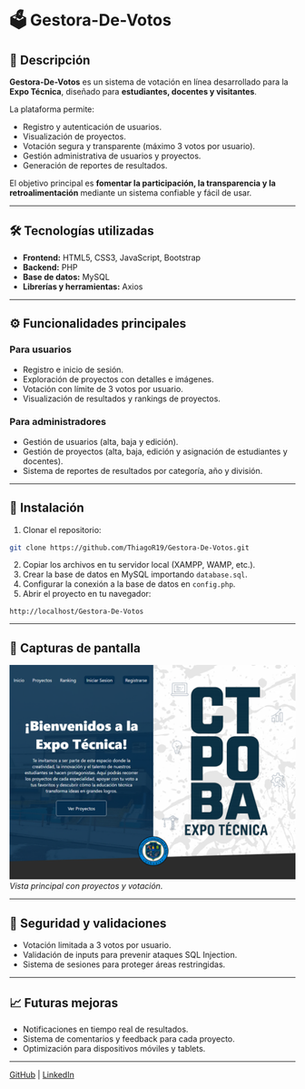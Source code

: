 # 🗳️ Gestora-De-Votos

## 🎯 Descripción

**Gestora-De-Votos** es un sistema de votación en línea desarrollado para la **Expo Técnica**, diseñado para **estudiantes, docentes y visitantes**.

La plataforma permite:

- Registro y autenticación de usuarios.
- Visualización de proyectos.
- Votación segura y transparente (máximo 3 votos por usuario).
- Gestión administrativa de usuarios y proyectos.
- Generación de reportes de resultados.

El objetivo principal es **fomentar la participación, la transparencia y la retroalimentación** mediante un sistema confiable y fácil de usar.

---

## 🛠 Tecnologías utilizadas

- **Frontend:** HTML5, CSS3, JavaScript, Bootstrap
- **Backend:** PHP
- **Base de datos:** MySQL
- **Librerías y herramientas:** Axios

---

## ⚙️ Funcionalidades principales

### Para usuarios
- Registro e inicio de sesión.
- Exploración de proyectos con detalles e imágenes.
- Votación con límite de 3 votos por usuario.
- Visualización de resultados y rankings de proyectos.

### Para administradores
- Gestión de usuarios (alta, baja y edición).
- Gestión de proyectos (alta, baja, edición y asignación de estudiantes y docentes).
- Sistema de reportes de resultados por categoría, año y división.

---

## 🚀 Instalación

1. Clonar el repositorio:
```bash
git clone https://github.com/ThiagoR19/Gestora-De-Votos.git
```
2. Copiar los archivos en tu servidor local (XAMPP, WAMP, etc.).
3. Crear la base de datos en MySQL importando `database.sql`.
4. Configurar la conexión a la base de datos en `config.php`.
5. Abrir el proyecto en tu navegador:
```
http://localhost/Gestora-De-Votos
```

---

## 📸 Capturas de pantalla

![Pantalla de inicio](imagenes/Home.png)
*Vista principal con proyectos y votación.*

---

## 🔐 Seguridad y validaciones

- Votación limitada a 3 votos por usuario.
- Validación de inputs para prevenir ataques SQL Injection.
- Sistema de sesiones para proteger áreas restringidas.

---

## 📈 Futuras mejoras

- Notificaciones en tiempo real de resultados.
- Sistema de comentarios y feedback para cada proyecto.
- Optimización para dispositivos móviles y tablets.

---

[GitHub](https://github.com/ThiagoR19) | [LinkedIn](#)